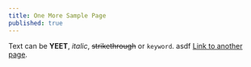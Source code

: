 ```yaml
---
title: One More Sample Page
published: true
---
```


Text can be **YEET**, _italic_, ~~strikethrough~~ or `keyword`.
asdf
[Link to another page](another-page).
